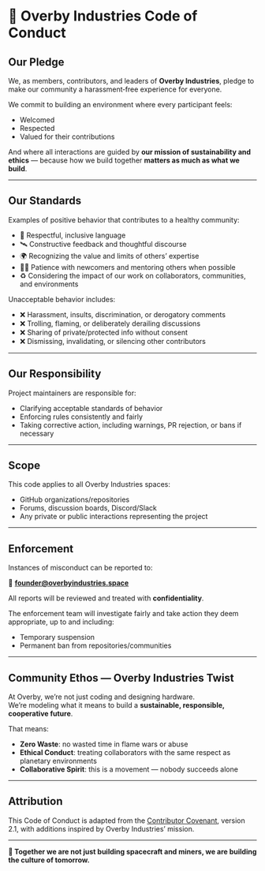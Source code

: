 # 🌌 Overby Industries Code of Conduct

## Our Pledge
We, as members, contributors, and leaders of **Overby Industries**, pledge to make our community a harassment‑free experience for everyone.  

We commit to building an environment where every participant feels:
- Welcomed  
- Respected  
- Valued for their contributions  

And where all interactions are guided by **our mission of sustainability and ethics** — because how we build together **matters as much as what we build**.  

---

## Our Standards
Examples of positive behavior that contributes to a healthy community:

- 🚀 Respectful, inclusive language  
- 🛰 Constructive feedback and thoughtful discourse  
- 🌍 Recognizing the value and limits of others’ expertise  
- 🧑‍🚀 Patience with newcomers and mentoring others when possible  
- ♻️ Considering the impact of our work on collaborators, communities, and environments  

Unacceptable behavior includes:

- ❌ Harassment, insults, discrimination, or derogatory comments  
- ❌ Trolling, flaming, or deliberately derailing discussions  
- ❌ Sharing of private/protected info without consent  
- ❌ Dismissing, invalidating, or silencing other contributors  

---

## Our Responsibility
Project maintainers are responsible for:

- Clarifying acceptable standards of behavior  
- Enforcing rules consistently and fairly  
- Taking corrective action, including warnings, PR rejection, or bans if necessary  

---

## Scope
This code applies to all Overby Industries spaces:
- GitHub organizations/repositories  
- Forums, discussion boards, Discord/Slack  
- Any private or public interactions representing the project  

---

## Enforcement
Instances of misconduct can be reported to:

📧 **founder@overbyindustries.space**

All reports will be reviewed and treated with **confidentiality**.  

The enforcement team will investigate fairly and take action they deem appropriate, up to and including:
- Temporary suspension  
- Permanent ban from repositories/communities  

---

## Community Ethos — Overby Industries Twist
At Overby, we’re not just coding and designing hardware.  
We’re modeling what it means to build a **sustainable, responsible, cooperative future**.  

That means:
- **Zero Waste**: no wasted time in flame wars or abuse  
- **Ethical Conduct**: treating collaborators with the same respect as planetary environments  
- **Collaborative Spirit**: this is a movement — nobody succeeds alone  

---

## Attribution
This Code of Conduct is adapted from the [Contributor Covenant](https://www.contributor-covenant.org), version 2.1, with additions inspired by Overby Industries’ mission.

---

**💫 Together we are not just building spacecraft and miners, we are building the culture of tomorrow.**